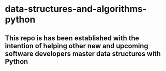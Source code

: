 # data-structures-and-algorithms-python
## This repo is has been established with the intention of helping other new and upcoming software developers master data structures with Python 

